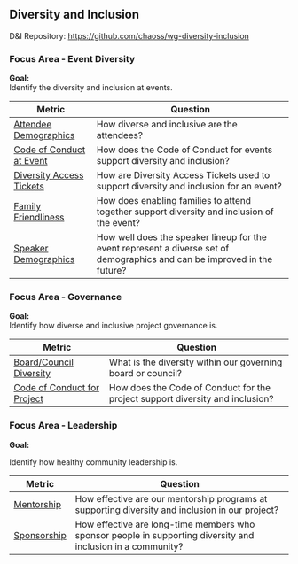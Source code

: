 ## Diversity and Inclusion
D\&I Repository: https://github.com/chaoss/wg-diversity-inclusion

### Focus Area - Event Diversity

**Goal:**  
Identify the diversity and inclusion at events.

<div>
<table>
  <thead><tr><th>Metric</th><th>Question</th></tr></thead>
<tbody>
  <tr><td><a href="https://github.com/chaoss/wg-diversity-inclusion/blob/master/focus-areas/events/attendee-demographics.md">Attendee Demographics</a></td><td>How diverse and inclusive are the attendees?</td></tr>
  <tr><td><a href="https://github.com/chaoss/wg-diversity-inclusion/blob/master/focus-areas/events/event-code-of-conduct.md">Code of Conduct at Event</a></td><td>How does the Code of Conduct for events support diversity and inclusion?</td></tr>
  <tr><td><a href="https://github.com/chaoss/wg-diversity-inclusion/blob/master/focus-areas/events/diversity-tickets.md">Diversity Access Tickets</a></td><td>How are Diversity Access Tickets used to support diversity and inclusion for an event?</td></tr>
  <tr><td><a href="https://chaoss.community/metric-family-friendliness/">Family Friendliness</a></td><td>How does enabling families to attend together support diversity and inclusion of the event?</td></tr>
    <tr><td><a href="https://github.com/chaoss/wg-diversity-inclusion/blob/master/focus-areas/events/speaker-demographics.md">Speaker Demographics</a></td><td>How well does the speaker lineup for the event represent a diverse set of demographics and can be improved in the future?</td></tr>
</tbody>
</table>
</div>


### Focus Area - Governance

**Goal:**  
Identify how diverse and inclusive project governance is.

<div>
<table>
  <thead><tr><th>Metric</th><th>Question</th></tr></thead>
<tbody>
  <tr><td><a href="https://github.com/chaoss/wg-diversity-inclusion/blob/master/focus-areas/governance/board-council-diversity.md">Board/Council Diversity</a></td><td>What is the diversity within our governing board or council?</td></tr>
  <tr><td><a href="https://github.com/chaoss/wg-diversity-inclusion/blob/master/focus-areas/governance/code-of-conduct.md">Code of Conduct for Project</a></td><td>How does the Code of Conduct for the project support diversity and inclusion?</td></tr>
</tbody>
</table>
</div>

### Focus Area - Leadership

**Goal:**  

Identify how healthy community leadership is.

<div>
<table>
  <thead><tr><th>Metric</th><th>Question</th></tr></thead>
<tbody>
  <tr><td><a href="https://github.com/chaoss/wg-diversity-inclusion/blob/master/focus-areas/leadership/mentorship.md">Mentorship</a></td><td>How effective are our mentorship programs at supporting diversity and inclusion in our project?</td></tr>
  <tr><td><a href="https://github.com/chaoss/wg-diversity-inclusion/blob/master/focus-areas/leadership/sponsorship.md">Sponsorship</a></td><td>How effective are long-time members who sponsor people in supporting diversity and inclusion in a community?</td></tr>
</tbody>
</table>
</div>
